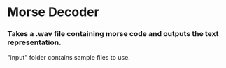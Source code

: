 # Morse Decoder

### Takes a .wav file containing morse code and outputs the text representation. 

"input" folder contains sample files to use.

